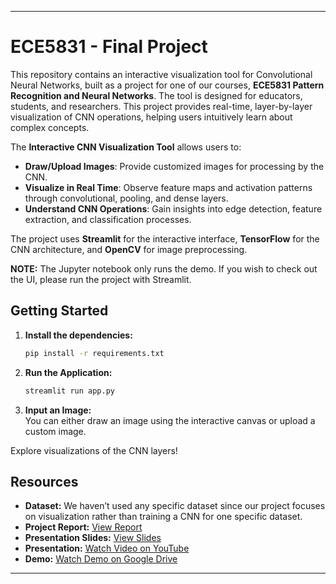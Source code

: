 
---

# ECE5831 - Final Project  

This repository contains an interactive visualization tool for Convolutional Neural Networks, built as a project for one of our courses, **ECE5831 Pattern Recognition and Neural Networks**. The tool is designed for educators, students, and researchers. This project provides real-time, layer-by-layer visualization of CNN operations, helping users intuitively learn about complex concepts.  

The **Interactive CNN Visualization Tool** allows users to:  
- **Draw/Upload Images**: Provide customized images for processing by the CNN.  
- **Visualize in Real Time**: Observe feature maps and activation patterns through convolutional, pooling, and dense layers.  
- **Understand CNN Operations**: Gain insights into edge detection, feature extraction, and classification processes.  

The project uses **Streamlit** for the interactive interface, **TensorFlow** for the CNN architecture, and **OpenCV** for image preprocessing.  

**NOTE:** The Jupyter notebook only runs the demo. If you wish to check out the UI, please run the project with Streamlit.  

## Getting Started  
1. **Install the dependencies:**  
   ```bash  
   pip install -r requirements.txt  
   ```  
2. **Run the Application:**  
   ```bash  
   streamlit run app.py  
   ```  
3. **Input an Image:**  
   You can either draw an image using the interactive canvas or upload a custom image.  

Explore visualizations of the CNN layers!  

## Resources

- **Dataset:** We haven’t used any specific dataset since our project focuses on visualization rather than training a CNN for one specific dataset.  
- **Project Report:** [View Report](https://drive.google.com/file/d/1ZSVbu-SzPwG6AAwbmZQVQC5BbeE5uFE7/view?usp=drive_link)  
- **Presentation Slides:** [View Slides](https://drive.google.com/file/d/15AHJgBnLUnZc3_UFvz5YuQexnoxSzG9g/view?usp=drive_link)  
- **Presentation:** [Watch Video on YouTube](https://www.youtube.com/watch?v=zHOBiQmFux4)  
- **Demo:** [Watch Demo on Google Drive](https://drive.google.com/file/d/190AmJZ7Ujdnk0YnIvN8IXVZmh7lTCw5q/view?usp=drive_link)

---  



